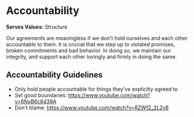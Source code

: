 # Accountability

**Serves Values:** Structure

Our agreements are meaningless if we don't hold ourselves and each other accountable to them. It is crucial that we step up to violated promises, broken commitments and bad behavior. In doing so, we maintain our integrity, and support each other lovingly and firmly in doing the same.

## Accountability Guidelines

- Only hold people accountable for things they've explicitly agreed to
- Set good boundaries: https://www.youtube.com/watch?v=6NxB6c6d39A
- Don't blame: https://www.youtube.com/watch?v=RZWf2_2L2v8
